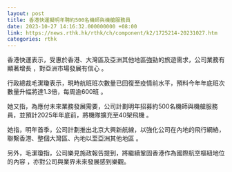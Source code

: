 ```yaml
---
layout: post
title: 香港快運擬明年聘約500名機師與機艙服務員
date: 2023-10-27 14:16:32.000000000 +08:00
link: https://news.rthk.hk/rthk/ch/component/k2/1725214-20231027.htm
categories: rthk
---
```


香港快運表示，受惠於香港、大灣區及亞洲其他地區強勁的旅遊需求，公司業務有顯著增長 ，對亞洲市場發展有信心 。

行政總裁毛潔瓊表示，現時航班班次數量已回復至疫情前水平，預料今年年底班次數量升幅將達1.3倍，每周逾600班 。

她又指，為應付未來業務發展需要，公司計劃明年招募約500名機師與機艙服務員，並預計2025年年底前，將機隊擴充至40架飛機 。

她指，明年首季，公司計劃推出北京大興新航線，以強化公司在內地的飛行網絡，聯繫香港、整個大灣區、內地以至亞洲其他地區 。

另外，毛潔瓊指，公司樂見施政報告提到，將繼續鞏固香港作為國際航空樞紐地位的內容 ，亦對公司與業界未來發展感到樂觀。
